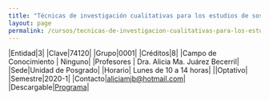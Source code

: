 ```yaml
---
title: "Técnicas de investigación cualitativas para los estudios de sostenibilidad"
layout: page
permalink: /cursos/tecnicas-de-investigacion-cualitativas-para-los-estudios-de-sostenibilidad/
---
```


|Entidad|3|
|Clave|74120|
|Grupo|0001|
|Créditos|8|
|Campo de Conocimiento | Ninguno|
|Profesores | Dra. Alicia Ma. Juárez Becerril|
|Sede|Unidad de Posgrado|
|Horario| Lunes de 10 a 14 horas|
||Optativo|
|Semestre|2020-1|
|Contacto|<aliciamjb@hotmail.com>|
|Descargable|[Programa](tecnicas-de-investigacion-cualitativas-para-los-estudios-de-sostenibilidad.pdf)|
